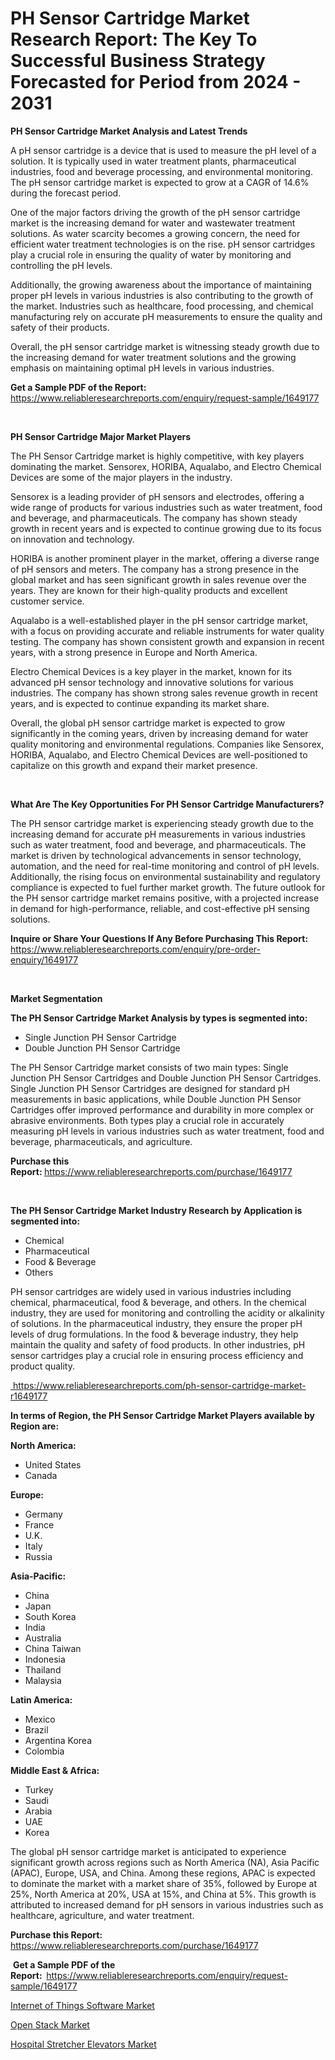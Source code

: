 <p><h1>PH Sensor Cartridge Market Research Report: The Key To Successful Business Strategy Forecasted for Period from 2024 - 2031</h1></p><p><strong>PH Sensor Cartridge Market Analysis and Latest Trends</strong></p>
<p><p>A pH sensor cartridge is a device that is used to measure the pH level of a solution. It is typically used in water treatment plants, pharmaceutical industries, food and beverage processing, and environmental monitoring. The pH sensor cartridge market is expected to grow at a CAGR of 14.6% during the forecast period.</p><p>One of the major factors driving the growth of the pH sensor cartridge market is the increasing demand for water and wastewater treatment solutions. As water scarcity becomes a growing concern, the need for efficient water treatment technologies is on the rise. pH sensor cartridges play a crucial role in ensuring the quality of water by monitoring and controlling the pH levels.</p><p>Additionally, the growing awareness about the importance of maintaining proper pH levels in various industries is also contributing to the growth of the market. Industries such as healthcare, food processing, and chemical manufacturing rely on accurate pH measurements to ensure the quality and safety of their products.</p><p>Overall, the pH sensor cartridge market is witnessing steady growth due to the increasing demand for water treatment solutions and the growing emphasis on maintaining optimal pH levels in various industries.</p></p>
<p><strong>Get a Sample PDF of the Report:&nbsp;</strong> <a href="https://www.reliableresearchreports.com/enquiry/request-sample/1649177">https://www.reliableresearchreports.com/enquiry/request-sample/1649177</a></p>
<p>&nbsp;</p>
<p><strong>PH Sensor Cartridge Major Market Players</strong></p>
<p><p>The PH Sensor Cartridge market is highly competitive, with key players dominating the market. Sensorex, HORIBA, Aqualabo, and Electro Chemical Devices are some of the major players in the industry.</p><p>Sensorex is a leading provider of pH sensors and electrodes, offering a wide range of products for various industries such as water treatment, food and beverage, and pharmaceuticals. The company has shown steady growth in recent years and is expected to continue growing due to its focus on innovation and technology.</p><p>HORIBA is another prominent player in the market, offering a diverse range of pH sensors and meters. The company has a strong presence in the global market and has seen significant growth in sales revenue over the years. They are known for their high-quality products and excellent customer service.</p><p>Aqualabo is a well-established player in the pH sensor cartridge market, with a focus on providing accurate and reliable instruments for water quality testing. The company has shown consistent growth and expansion in recent years, with a strong presence in Europe and North America.</p><p>Electro Chemical Devices is a key player in the market, known for its advanced pH sensor technology and innovative solutions for various industries. The company has shown strong sales revenue growth in recent years, and is expected to continue expanding its market share.</p><p>Overall, the global pH sensor cartridge market is expected to grow significantly in the coming years, driven by increasing demand for water quality monitoring and environmental regulations. Companies like Sensorex, HORIBA, Aqualabo, and Electro Chemical Devices are well-positioned to capitalize on this growth and expand their market presence.</p></p>
<p>&nbsp;</p>
<p><strong>What Are The Key Opportunities For PH Sensor Cartridge Manufacturers?</strong></p>
<p><p>The PH sensor cartridge market is experiencing steady growth due to the increasing demand for accurate pH measurements in various industries such as water treatment, food and beverage, and pharmaceuticals. The market is driven by technological advancements in sensor technology, automation, and the need for real-time monitoring and control of pH levels. Additionally, the rising focus on environmental sustainability and regulatory compliance is expected to fuel further market growth. The future outlook for the PH sensor cartridge market remains positive, with a projected increase in demand for high-performance, reliable, and cost-effective pH sensing solutions.</p></p>
<p><strong>Inquire or Share Your Questions If Any Before Purchasing This Report:</strong> <a href="https://www.reliableresearchreports.com/enquiry/pre-order-enquiry/1649177">https://www.reliableresearchreports.com/enquiry/pre-order-enquiry/1649177</a></p>
<p>&nbsp;</p>
<p><strong>Market Segmentation</strong></p>
<p><strong>The PH Sensor Cartridge Market Analysis by types is segmented into:</strong></p>
<p><ul><li>Single Junction PH Sensor Cartridge</li><li>Double Junction PH Sensor Cartridge</li></ul></p>
<p><p>The PH Sensor Cartridge market consists of two main types: Single Junction PH Sensor Cartridges and Double Junction PH Sensor Cartridges. Single Junction PH Sensor Cartridges are designed for standard pH measurements in basic applications, while Double Junction PH Sensor Cartridges offer improved performance and durability in more complex or abrasive environments. Both types play a crucial role in accurately measuring pH levels in various industries such as water treatment, food and beverage, pharmaceuticals, and agriculture.</p></p>
<p><strong>Purchase this Report:&nbsp;</strong><a href="https://www.reliableresearchreports.com/purchase/1649177">https://www.reliableresearchreports.com/purchase/1649177</a></p>
<p>&nbsp;</p>
<p><strong>The PH Sensor Cartridge Market Industry Research by Application is segmented into:</strong></p>
<p><ul><li>Chemical</li><li>Pharmaceutical</li><li>Food & Beverage</li><li>Others</li></ul></p>
<p><p>PH sensor cartridges are widely used in various industries including chemical, pharmaceutical, food & beverage, and others. In the chemical industry, they are used for monitoring and controlling the acidity or alkalinity of solutions. In the pharmaceutical industry, they ensure the proper pH levels of drug formulations. In the food & beverage industry, they help maintain the quality and safety of food products. In other industries, pH sensor cartridges play a crucial role in ensuring process efficiency and product quality.</p></p>
<p><a href="https://www.reliableresearchreports.com/ph-sensor-cartridge-market-r1649177">&nbsp;https://www.reliableresearchreports.com/ph-sensor-cartridge-market-r1649177</a></p>
<p><strong>In terms of Region, the PH Sensor Cartridge Market Players available by Region are:</strong></p>
<p>
    <p> <strong> North America: </strong>
        <ul>
            <li>United States</li>
            <li>Canada</li>
        </ul>
        </p> 
    <p> <strong> Europe: </strong>
        <ul>
            <li>Germany</li>
            <li>France</li>
            <li>U.K.</li>
            <li>Italy</li>
            <li>Russia</li>
        </ul>
        </p> 
    <p> <strong> Asia-Pacific: </strong>
        <ul>
            <li>China</li>
            <li>Japan</li>
            <li>South Korea</li>
            <li>India</li>
            <li>Australia</li>
            <li>China Taiwan</li>
            <li>Indonesia</li>
            <li>Thailand</li>
            <li>Malaysia</li>
        </ul>
        </p> 
    <p> <strong> Latin America: </strong>
        <ul>
            <li>Mexico</li>
            <li>Brazil</li>
            <li>Argentina Korea</li>
            <li>Colombia</li>
        </ul>
        </p> 
    <p> <strong> Middle East & Africa: </strong>
        <ul>
            <li>Turkey</li>
            <li>Saudi</li>
            <li>Arabia</li>
            <li>UAE</li>
            <li>Korea</li>
        </ul>
    </p>
    </p>
<p><p>The global pH sensor cartridge market is anticipated to experience significant growth across regions such as North America (NA), Asia Pacific (APAC), Europe, USA, and China. Among these regions, APAC is expected to dominate the market with a market share of 35%, followed by Europe at 25%, North America at 20%, USA at 15%, and China at 5%. This growth is attributed to increased demand for pH sensors in various industries such as healthcare, agriculture, and water treatment.</p></p>
<p><strong>Purchase this Report: </strong><a href="https://www.reliableresearchreports.com/purchase/1649177">https://www.reliableresearchreports.com/purchase/1649177</a></p>
<p>&nbsp;<strong>Get a Sample PDF of the Report:&nbsp;&nbsp;</strong><a href="https://www.reliableresearchreports.com/enquiry/request-sample/1649177">https://www.reliableresearchreports.com/enquiry/request-sample/1649177</a></p>
<p><strong></strong></p>
<p><p><a href="https://medium.com/@codystark63/internet-of-things-software-market-size-growth-trends-statistics-forecasts-2024-2031-72aecaf2de97">Internet of Things Software Market</a></p><p><a href="https://medium.com/@lottierunte68/open-stack-market-investigation-industry-evolution-and-forecast-till-2031-d4513a6054cf">Open Stack Market</a></p><p><a href="https://github.com/KavonHansen645/Market-Research-Report-List-1/blob/main/hospital-stretcher-elevators-market.md">Hospital Stretcher Elevators Market</a></p></p>